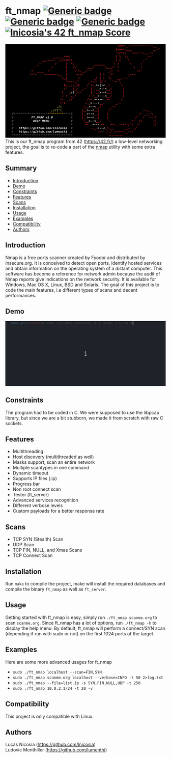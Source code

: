# ft_nmap [![Generic badge](https://img.shields.io/badge/version-1.0.0-green.svg)](https://shields.io/) [![Generic badge](https://img.shields.io/badge/distro-linux-green.svg)](https://shields.io/) [![Generic badge](https://img.shields.io/badge/language-c-orange.svg)](https://shields.io/) [![lnicosia's 42 ft_nmap Score](https://badge42.vercel.app/api/v2/clatxjb5h00200gl7einwlrff/project/2761407)](https://github.com/JaeSeoKim/badge42)
![dg](docs/main.gif)  
This is our ft_nmap program from 42 (https://42.fr/) a low-level networking project, the goal is to re-code a part of the [nmap](https://nmap.org/) utility with some extra features.
## Summary
* [Introduction](#introduction)
* [Demo](#demo)
* [Constraints](#constraints)
* [Features](#features)
* [Scans](#scans)
* [Installation](#installation)
* [Usage](#usage)
* [Examples](#examples)
* [Compatibility](#compatibility)
* [Authors](#authors)
## Introduction
Nmap is a free ports scanner created by Fyodor and distributed by Insecure.org. It is
conceived to detect open ports, identify hosted services and obtain information on the
operating system of a distant computer. This software has become a reference for network
admin because the audit of Nmap reports give indications on the network security. It is
available for Windows, Mac OS X, Linux, BSD and Solaris.
The goal of this project is to code the main features, i.e different types of scans and decent performances.
## Demo
![demo](docs/run.gif) 
## Constraints
The program had to be coded in C. We were supposed to use the libpcap library, but since we are a bit stubborn, we made it from scratch with raw C sockets.
## Features
- Multithreading
- Host discovery (multithreaded as well)
- Masks support, scan an entire network
- Multiple scantypes in one command
- Dynamic timeout
- Supports IP files (.ip)
- Progress bar
- Non root connect scan
- Tester (ft_server)
- Advanced services recognition
- Different verbose levels
- Custom payloads for a better response rate
## Scans
- TCP SYN (Stealth) Scan
- UDP Scan
- TCP FIN, NULL, and Xmas Scans
- TCP Connect Scan
## Installation
Run `make` to compile the project, make will install the required databases and compile the binary `ft_nmap` as well as `ft_server`.
## Usage
Getting started with ft_nmap is easy, simply run `./ft_nmap scanme.org` to scan `scanme.org`.
Since ft_nmap has a lot of options, run `./ft_nmap -h` to display the help menu.
By default, ft_nmap will perform a connect/SYN scan (depending if run with sudo or not) on the first 1024 ports of the target.
## Examples
Here are some more advanced usages for ft_nmap
- `sudo ./ft_nmap localhost --scan=FIN,SYN`
- `sudo ./ft_nmap scanme.org localhost --verbose=INFO -t 50 2>log.txt`
- `sudo ./ft_nmap --file=list.ip -s SYN,FIN,NULL,UDP -t 250`
- `sudo ./ft_nmap 10.0.2.1/24 -t 20 -v`
## Compatibility
This project is only compatible with Linux.
## Authors
Lucas Nicosia (https://github.com/lnicosia)  
Ludovic Menthiller (https://github.com/lumenthi)
